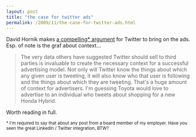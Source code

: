 ```yaml
---
layout: post
title: "the case for twitter ads"
permalink: /2009/11/the-case-for-twitter-ads.html
---
```


<p>David Hornik makes <a href="http://ventureblog.com/articles/2009/11/monetizing_twitter_--_bring_on_the_ads.php">a compelling* argument</a> for Twitter to bring on the ads. Esp. of note is the graf about context...</p>

<blockquote>The very data others have suggested Twitter should sell to third parties is invaluable to create the necessary context for a successful advertising model.  Not only will Twitter know the things about which any given user is tweeting, it will also know who that user is following and the things about which they are tweeting.  That&#39;s a huge amount of context for advertisers.  I&#39;m guessing Toyota would love to advertise to an individual who tweets about shopping for a new Honda Hybrid.</blockquote>

<p>Worth reading in full.</p>

<p><small>* I&#39;m required to say that about any post from a board member of my employer.  Have you seen the great LinkedIn / Twitter integration, BTW?</small></p>


